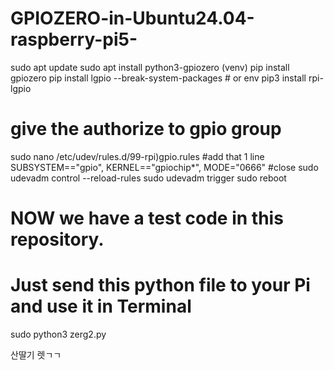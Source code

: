 # GPIOZERO-in-Ubuntu24.04-raspberry-pi5-

sudo apt update
sudo apt install python3-gpiozero
(venv) pip install gpiozero
pip install lgpio --break-system-packages  # or env
pip3 install rpi-lgpio

# give the authorize to gpio group
sudo nano /etc/udev/rules.d/99-rpi)gpio.rules
#add that 1 line
SUBSYSTEM=="gpio", KERNEL=="gpiochip*", MODE="0666"
#close
sudo udevadm control --reload-rules
sudo udevadm trigger
sudo reboot


# NOW we have a test code in this repository.
# Just send this python file to your Pi and use it in Terminal

sudo python3 zerg2.py

산딸기 렛ㄱㄱ
